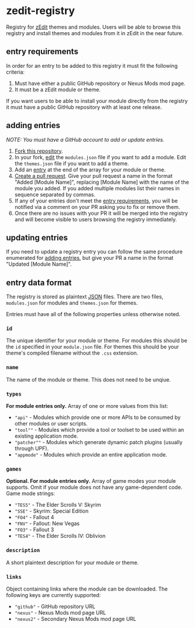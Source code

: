 # zedit-registry
Registry for [zEdit](https://github.com/z-edit/zedit) themes and modules.  Users will be able to browse this registry and install themes and modules from it in zEdit in the near future. 

## entry requirements

In order for an entry to be added to this registry it must fit the following criteria:

1. Must have either a public GitHub repository or Nexus Mods mod page.
2. It must be a zEdit module or theme.

If you want users to be able to install your module directly from the registry it must have a public GitHub repository with at least one release.

## adding entries

*NOTE: You must have a GitHub account to add or update entries.*

1. [Fork this repository](https://help.github.com/articles/fork-a-repo/).
2. In your fork, [edit](https://help.github.com/articles/editing-files-in-your-repository/) the `modules.json` file if you want to add a module.  Edit the `themes.json` file if you want to add a theme.
3. Add an [entry](#entry-data-format) at the end of the array for your module or theme.
4. [Create a pull request](https://help.github.com/articles/creating-a-pull-request-from-a-fork/).  Give your pull request a name in the format "Added \[Module Name\]", replacing \[Module Name\] with the name of the module you added.  If you added multiple modules list their names in sequence separated by commas.
5. If any of your entries don't meet the [entry requirements](#entry-requirements), you will be notified via a comment on your PR asking you to fix or remove them.
6. Once there are no issues with your PR it will be merged into the registry and will become visible to users browsing the registry immediately.

## updating entries

If you need to update a registry entry you can follow the same procedure enumerated for [adding entries](#adding-entries), but give your PR a name in the format "Updated \[Module Name\]".

## entry data format

The registry is stored as plaintext [JSON](https://developer.mozilla.org/en-US/docs/Web/JavaScript/Reference/Global_Objects/JSON) files.  There are two files, `modules.json` for modules and `themes.json` for themes.

Entries must have all of the following properties unless otherwise noted.

### `id`

The unique identifier for your module or theme.  For modules this should be the `id` specified in your `module.json` file.  For themes this should be your theme's compiled filename without the `.css` extension.

### `name`

The name of the module or theme.  This does not need to be unqiue.

### `types`

**For module entries only.** Array of one or more values from this list:

- `"api"` - Modules which provide one or more APIs to be consumed by other modules or user scripts.
- `"tool""` - Modules which provide a tool or toolset to be used within an existing application mode.
- `"patcher""` - Modules which generate dynamic patch plugins (usually through UPF).
- `"appmode"` - Modules which provide an entire application mode.

### `games`

**Optional.  For module entries only.** Array of game modes your module supports.  Omit if your module does not have any game-dependent code.  Game mode strings:

- `"TES5"` - The Elder Scrolls V: Skyrim
- `"SSE"` - Skyrim: Special Edition
- `"FO4"` - Fallout 4
- `"FNV"` - Fallout: New Vegas
- `"FO3"` - Fallout 3
- `"TES4"` - The Elder Scrolls IV: Oblivion

### `description`

A short plaintext description for your module or theme.

### `links`

Object containing links where the module can be downloaded.  The following keys are currently supported:

- `"github"` - GitHub repository URL
- `"nexus"` - Nexus Mods mod page URL
- `"nexus2"` - Secondary Nexus Mods mod page URL
